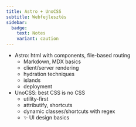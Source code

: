 ```yaml
---
title: Astro + UnoCSS
subtitle: Webfejlesztés
sidebar:
  badge:
    text: Notes
    variant: caution
---
```


- Astro: html with components, file-based routing
  - Markdown, MDX basics
  - client/server rendering
  - hydration techniques
  - islands
  - deployment
- UnoCSS: best CSS is no CSS
  - utility-first
  - attributify, shortcuts
  - dynamic classes/shortcuts with regex
  - ✨ UI design basics
